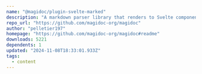 ```yaml
---
name: "@magidoc/plugin-svelte-marked"
description: "A markdown parser library that renders to Svelte components."
repo_url: "https://github.com/magidoc-org/magidoc"
author: "pelletier197"
homepage: "https://github.com/magidoc-org/magidoc#readme"
downloads: 5221
dependents: 1
updated: "2024-11-08T18:33:01.933Z"
tags: 
  - content
---
```

